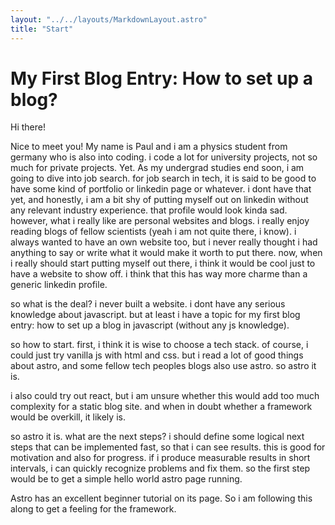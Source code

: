 ```yaml
---
layout: "../../layouts/MarkdownLayout.astro"
title: "Start"
---
```


# My First Blog Entry: How to set up a blog?

Hi there!

Nice to meet you! My name is Paul and i am a physics student from germany who is also into coding. i code a lot for university projects, not so much for private projects. Yet. As my undergrad studies end soon, i am going to dive into job search. for job search in tech, it is said to be good to have some kind of portfolio or linkedin page or whatever. i dont have that yet, and honestly, i am a bit shy of putting myself out on linkedin without any relevant industry experience. that profile would look kinda sad. however, what i really like are personal websites and blogs. i really enjoy reading blogs of fellow scientists (yeah i am not quite there, i know). i always wanted to have an own website too, but i never really thought i had anything to say or write what it would make it worth to put there. now, when i really should start putting myself out there, i think it would be cool just to have a website to show off. i think that this has way more charme than a generic linkedin profile.

so what is the deal? i never built a website. i dont have any serious knowledge about javascript. but at least i have a topic for my first blog entry: how to set up a blog in javascript (without any js knowledge).

so how to start. first, i think it is wise to choose a tech stack. of course, i could just try vanilla js with html and css. but i read a lot of good things about astro, and some fellow tech peoples blogs also use astro. so astro it is.

i also could try out react, but i am unsure whether this would add too much complexity for a static blog site. and when in doubt whether a framework would be overkill, it likely is.

so astro it is. what are the next steps? i should define some logical next steps that can be implemented fast, so that i can see results. this is good for motivation and also for progress. if i produce measurable results in short intervals, i can quickly recognize problems and fix them. so the first step would be to get a simple hello world astro page running.

Astro has an excellent beginner tutorial on its page. So i am following this along to get a feeling for the framework.
